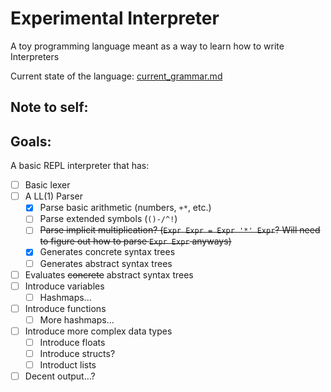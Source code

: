 # Experimental Interpreter

A toy programming language meant as a way to learn how to write Interpreters

Current state of the language: [current_grammar.md](https://github.com/ianayl/ex-interpreter/blob/main/parser/current_grammar.md)

## Note to self:

## Goals:
A basic REPL interpreter that has:

- [ ] Basic lexer
- [ ] A LL(1) Parser
    - [x] Parse basic arithmetic (numbers, `+*`, etc.)
    - [ ] Parse extended symbols (`()-/^!`)
    - [ ] ~~Parse implicit multiplication? (`Expr Expr = Expr '*' Expr`? Will need to figure out how to parse `Expr Expr` anyways)~~
    - [x] Generates concrete syntax trees
    - [ ] Generates abstract syntax trees
- [ ] Evaluates ~~concrete~~ abstract syntax trees
- [ ] Introduce variables
    - [ ] Hashmaps...
- [ ] Introduce functions
    - [ ] More hashmaps...
- [ ] Introduce more complex data types
    - [ ] Introduce floats
    - [ ] Introduce structs?
    - [ ] Introduct lists
- [ ] Decent output...?
